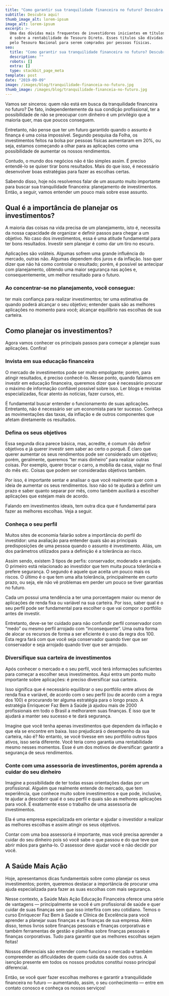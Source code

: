 ```yaml
---
title: "Como garantir sua tranquilidade financeira no futuro? Descubra aqui!"
subtitle: Descubra aqui!
thumb_image_alt: lorem-ipsum
image_alt: lorem-ipsum
excerpt: >-
  Uma das dúvidas mais frequentes de investidores iniciantes em títulos públicos
  é sobre a rentabilidade do Tesouro Direto. Esses títulos são dívidas emitidas
  pelo Tesouro Nacional para serem comprados por pessoas físicas.
seo:
  title: "Como garantir sua tranquilidade financeira no futuro? Descubra aqui!"
  description: ""
  robots: []
  extra: []
  type: stackbit_page_meta
template: post
date: "2019-09-09"
image: /images/blog/tranquilidade-financeia-no-futuro.jpg
thumb_image: /images/blog/tranquilidade-financeia-no-futuro.jpg
---
```


Vamos ser sinceros: quem não está em busca da tranquilidade financeira no futuro? De fato, independentemente da sua condição profissional, ter a possibilidade de não se preocupar com dinheiro é um privilégio que a maioria quer, mas que poucos conseguem.

Entretanto, não pense que ter um futuro garantido quando o assunto é finança é uma coisa impossível. Segundo pesquisa da Folha, os investimentos feitos na bolsa por pessoas físicas aumentaram em 20%, ou seja, estamos começando a olhar para as aplicações como uma possibilidade de aumentar os nossos rendimentos.

Contudo, o mundo dos negócios não é tão simples assim. É preciso entendê-lo se quiser tirar bons resultados. Mais do que isso, é necessário desenvolver boas estratégias para fazer as escolhas certas.

Sabendo disso, hoje nós resolvemos falar de um assunto muito importante para buscar sua tranquilidade financeira: planejamento de investimentos. Então, a seguir, vamos entender um pouco mais sobre esse assunto.

## Qual é a importância de planejar os investimentos?

A maioria das coisas na vida precisa de um planejamento, isto é, necessita da nossa capacidade de organizar e definir passos para chegar a um objetivo. No caso dos investimentos, essa é uma atitude fundamental para ter bons resultados. Investir sem planejar é como dar um tiro no escuro.

Aplicações são voláteis. Algumas sofrem uma grande influência do mercado, outras não. Algumas dependem dos juros e da inflação. Isso quer dizer que não há como controlar o resultado; porém, é possível se antecipar com planejamento, obtendo uma maior segurança nas ações e, consequentemente, um melhor resultado para o futuro.

### Ao concentrar-se no planejamento, você consegue:

ter mais confiança para realizar investimentos;
ter uma estimativa de quando poderá alcançar o seu objetivo;
entender quais são as melhores aplicações no momento para você;
alcançar equilíbrio nas escolhas de sua carteira.

## Como planejar os investimentos?

Agora vamos conhecer os principais passos para começar a planejar suas aplicações. Confira!

### Invista em sua educação financeira

O mercado de investimentos pode ser muito empolgante; porém, para atingir resultados, é preciso conhecê-lo. Nesse ponto, quando falamos em investir em educação financeira, queremos dizer que é necessário procurar o máximo de informação confiável possível sobre isso. Ler blogs e revistas especializadas, ficar atento às notícias, fazer cursos, etc.

É fundamental buscar entender o funcionamento de suas aplicações. Entretanto, não é necessário ser um economista para ter sucesso. Conheça as movimentações das taxas, da inflação e de outros componentes que afetam diretamente os resultados.

### Defina os seus objetivos

Essa segunda dica parece básica, mas, acredite, é comum não definir objetivos e já querer investir sem saber ao certo o porquê. É claro que querer aumentar os seus rendimentos pode ser considerado um objetivo; porém, geralmente, queremos “ter mais dinheiro” para realizar outras coisas. Por exemplo, querer trocar o carro, a mobília da casa, viajar no final do mês etc. Coisas que podem ser consideradas objetivos também.

Por isso, é importante sentar e analisar o que você realmente quer com a ideia de aumentar os seus rendimentos. Isso não só te ajudará a definir um prazo e saber quanto separar por mês, como também auxiliará a escolher aplicações que estejam mais de acordo.

Falando em investimentos ideais, tem outra dica que é fundamental para fazer as melhores escolhas. Veja a seguir.

### Conheça o seu perfil

Muitos sites de economia falarão sobre a importância do perfil do investidor: uma avaliação para entender quais são as principais predisposições de uma pessoa quando o assunto é investimento. Aliás, um dos parâmetros utilizados para a definição é a tolerância ao risco.

Assim sendo, existem 3 tipos de perfis: conservador, moderado e arrojado. O primeiro está relacionado ao investidor que tem muita pouca tolerância e prefere segurança. O segundo é aquele que aceita um pouco mais os riscos. O último é o que tem uma alta tolerância, principalmente em curto prazo, ou seja, ele não vê problemas em perder um pouco se tiver garantias no futuro.

Cada um possui uma tendência a ter uma porcentagem maior ou menor de aplicações de renda fixa ou variável na sua carteira. Por isso, saber qual é o seu perfil pode ser fundamental para escolher o que vai compor o portfólio antes de investir.

Entretanto, deve-se ter cuidado para não confundir perfil conservador com “medo” ou mesmo perfil arrojado com “inconsequente”. Uma outra forma de alocar os recursos de forma a ser eficiente é o uso da regra dos 100. Esta regra fará com que você seja conservador quando tiver que ser conservador e seja arrojado quando tiver que ser arrojado.

### Diversifique sua carteira de investimentos

Após conhecer o mercado e o seu perfil, você terá informações suficientes para começar a escolher seus investimentos. Aqui entra um ponto muito importante sobre aplicações: é preciso diversificar sua carteira.

Isso significa que é necessário equilibrar o seu portfólio entre ativos de renda fixa e variável, de acordo com o seu perfil (ou de acordo com a regra dos 100) e procurando ter alguma estratégia para o longo prazo. A estratégia Enriquecer Faz Bem à Saúde já ajudou mais de 2000 profissionais em todo o Brasil a melhorarem suas finanças. É isso que te ajudará a manter seu sucesso e te dará segurança.

Imagine que você tenha apenas investimentos que dependem da inflação e que ela se encontre em baixa. Isso prejudicará o desempenho da sua carteira, não é? No entanto, se você tivesse em seu portfólio outros tipos ativos, isso seria diferente. Você teria como garantia uma rentabilidade mesmo nesses momentos. Esse é um dos motivos de diversificar: garantir a segurança de seus rendimentos.

### Conte com uma assessoria de investimentos, porém aprenda a cuidar do seu dinheiro

Imagine a possibilidade de ter todas essas orientações dadas por um profissional. Alguém que realmente entende do mercado, que tem experiência, que conhece muito sobre investimentos e que pode, inclusive, te ajudar a descobrir qual é o seu perfil e quais são as melhores aplicações para você. É exatamente esse o trabalho de uma assessoria de investimentos.

Ela é uma empresa especializada em orientar e ajudar o investidor a realizar as melhores escolhas e assim atingir os seus objetivos.

Contar com uma boa assessoria é importante, mas você precisa aprender a cuidar do seu dinheiro pois só você sabe o que passou e do que teve que abrir mãos para ganha-lo. O assessor deve ajudar você e não decidir por você.

## A Saúde Mais Ação

Hoje, apresentamos dicas fundamentais sobre como planejar os seus investimentos; porém, queremos destacar a importância de procurar uma ajuda especializada para fazer as suas escolhas com mais segurança.

Nesse contexto, a Saúde Mais Ação Educação Financeira oferece uma série de vantagens — principalmente se você é um profissional de saúde e quer cuidar de suas finanças sem que isso interfira com seu cotidiano. Temos o curso Enriquecer Faz Bem à Saúde e Clínica de Excelência para você aprender a planejar suas finanças e as finanças de sua empresa. Além disso, temos livros sobre finanças pessoais e finanças corporativas e também ferramentas de gestão e planilhas sobre finanças pessoais e finanças corporativas. Tudo para garantir que as melhores escolhas sejam feitas!

Nossos diferenciais são entender como funciona o mercado e também compreender as dificuldades de quem cuida da saúde dos outros. A isenção presente em todos os nossos produtos constitui nosso principal diferencial.

Então, se você quer fazer escolhas melhores e garantir a tranquilidade financeira no futuro — aumentando, assim, o seu conhecimento — entre em contato conosco e conheça os nossos serviços!
